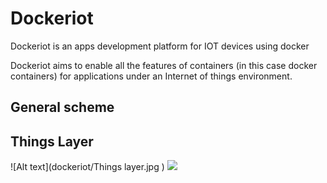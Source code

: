 # Dockeriot

Dockeriot is an apps development platform for IOT devices using docker

Dockeriot aims to enable all the features of containers (in this case docker containers) for applications
under an Internet of things environment. 


## General scheme



## Things Layer

![Alt text](dockeriot/Things layer.jpg )
<img src="dockeriot/Things layer.jpg ">
 






